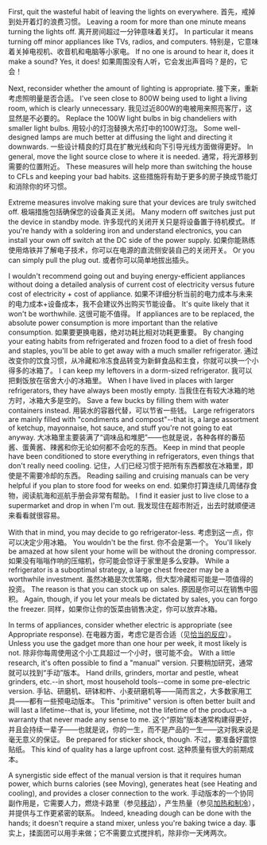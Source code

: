 
First, quit the wasteful habit of leaving the lights on everywhere. 
首先，戒掉到处开着灯的浪费习惯。
Leaving a room  for  more  than  one  minute  means  turning  the  lights  off. 
离开房间超过一分钟意味着关灯。
In  particular  it means turning off minor appliances like TVs, radios, and computers. 
特别是，它意味着关掉电视机、收音机和电脑等小家电。
If no one is around to hear it, does it make a sound? Yes, it does! 
如果周围没有人听，它会发出声音吗？是的，它会！

Next,  reconsider  whether  the  amount  of  lighting  is  appropriate. 
接下来，重新考虑照明量是否合适。
I've  seen close to 800W being used to light a living room, which is clearly unnecessary. 
我见过近800W的电被用来照亮客厅，这显然是不必要的。
Replace the 100W light bulbs in big chandeliers with smaller light bulbs. 
用较小的灯泡替换大吊灯中的100W灯泡。
Some well-designed  lamps  are  much  better  at  diffusing  the  light  and  directing  it downwards. 
一些设计精良的灯具在扩散光线和向下引导光线方面做得更好。
In general, move the light source close to where it is needed. 
通常，将光源移到需要的位置附近。
These measures will help more than switching the house to CFLs and keeping your bad habits. 
这些措施将有助于更多的房子换成节能灯和消除你的坏习惯。

Extreme measures involve making sure that your devices are truly switched off. 
极端措施包括确保您的设备真正关闭。
Many  modern  off  switches  just  put  the  device  in  standby  mode. 
许多现代的关闭开关只是将设备置于待机模式。
If  you're handy with a soldering iron and understand electronics, you can install your own off switch at the DC side of the power supply. 
如果你能熟练使用烙铁并了解电子技术，你可以在电源的直流侧安装自己的关闭开关。
Or you can simply pull the plug out. 
或者你可以简单地拔出插头。

I  wouldn't  recommend  going  out  and  buying  energy-efficient  appliances without doing a detailed analysis of current cost of electricity versus future cost of electricity + cost of appliance. 
如果不详细分析当前的电力成本与未来的电力成本+设备成本，我不会建议外出购买节能设备。
It's quite likely that it won't be worthwhile. 
这很可能不值得。
If appliances are to be replaced, the absolute power consumption is more important than the relative consumption. 
如果要更换电器，绝对功耗比相对功耗更重要。
By changing your eating habits from refrigerated and  frozen  food  to  a  diet  of  fresh  food  and  staples,  you'll  be  able  to  get  away with  a  much  smaller  refrigerator. 
通过改变你的饮食习惯，从冷藏和冷冻食品转变为新鲜食品和主食，你就可以换一个小得多的冰箱了。
I  can  keep  my  leftovers  in  a  dorm-sized refrigerator. 
我可以把剩饭放在宿舍大小的冰箱里。
When  I  have  lived  in  places  with  larger  refrigerators,  they  have always  been  mostly  empty. 
当我住在有较大冰箱的地方时，冰箱大多是空的。
Save  a  few  bucks  by  filling  them  with  water containers  instead. 
用装水的容器代替，可以节省一些钱。
Large  refrigerators  are  mainly  filled  with  "condiments  and compost"--that  is,  a  large  assortment  of  ketchup,  mayonnaise,  hot  sauce,  and stuff  you're  not  going  to  eat  anyway. 
大冰箱里主要装满了“调味品和堆肥”——也就是说，各种各样的番茄酱、蛋黄酱、辣酱和你无论如何都不会吃的东西。
Keep  in  mind  that  people  have  been conditioned to store everything in refrigerators, even things that don't really need cooling. 
记住，人们已经习惯于把所有东西都放在冰箱里，即使是不需要冷却的东西。
Reading sailing and cruising manuals can be very helpful if you plan to store  food  for  weeks on end. 
如果你打算连续几周储存食物，阅读航海和巡航手册会非常有帮助。
I  find it  easier  just  to live close to  a supermarket and drop in when I'm out. 
我发现住在超市附近，出去时就顺便进来看看就很容易。

With that  in mind, you  may decide  to go  refrigerator-less. 
考虑到这一点，你可以决定少用冰箱。
You  wouldn't be the  first. 
你不会是第一个。
You'll  likely  be  amazed  at  how  silent  your  home  will  be  without  the droning compressor. 
如果没有嗡嗡作响的压缩机，你可能会惊讶于家里是多么安静。
While a refrigerator is a suboptimal strategy, a  large chest freezer may be a worthwhile investment. 
虽然冰箱是次优策略，但大型冷藏柜可能是一项值得的投资。
The reason is that you can stock up on sales. 
原因是你可以在销售中囤积。
Again, though, if you let your meals be dictated by sales, you can forgo the freezer. 
同样，如果你让你的饭菜由销售决定，你可以放弃冰箱。

In  terms  of  appliances,  consider  whether  electric  is  appropriate  (see Appropriate response). 
在电器方面，考虑它是否合适（见[恰当的反应]()）。
Unless you use the gadget more than one hour per week, it most likely is not. 
除非你每周使用这个小工具超过一个小时，很可能不会。
With a little research, it's often possible to find a "manual" version. 
只要稍加研究，通常就可以找到“手动”版本。
Hand  drills,  grinders,  mortar  and  pestle,  wheat  grinders,  etc.--in  short, most  household  tools--come  in  some  pre-electric  version. 
手钻、研磨机、研钵和杵、小麦研磨机等——简而言之，大多数家用工具——都有一些预电动版本。
This  "primitive" version is often better built and will last a lifetime--that is, your lifetime, not the lifetime of the product--a warranty that never made any sense to me. 
这个“原始”版本通常构建得更好，并且会持续一辈子——也就是说，你的一生，而不是产品的一生——这对我来说是毫无意义的保证。
Be prepared for sticker shock, though. 
不过，要准备好震惊贴纸。
This kind of quality has a large upfront cost. 
这种质量有很大的前期成本。

A  synergistic  side  effect  of  the  manual  version  is  that  it  requires  human power,  which  burns  calories  (see  Moving),  generates  heat  (see  Heating  and cooling), and provides a closer connection to the work. 
手动版本的一个协同副作用是，它需要人力，燃烧卡路里（参见[移动]()），产生热量（参见[加热和制冷]()），并提供与工作更紧密的联系。
Indeed, kneading dough can be done with the hands; it doesn't require a stand mixer, unless you're baking twice a day.
事实上，揉面团可以用手来做；它不需要立式搅拌机，除非你一天烤两次。